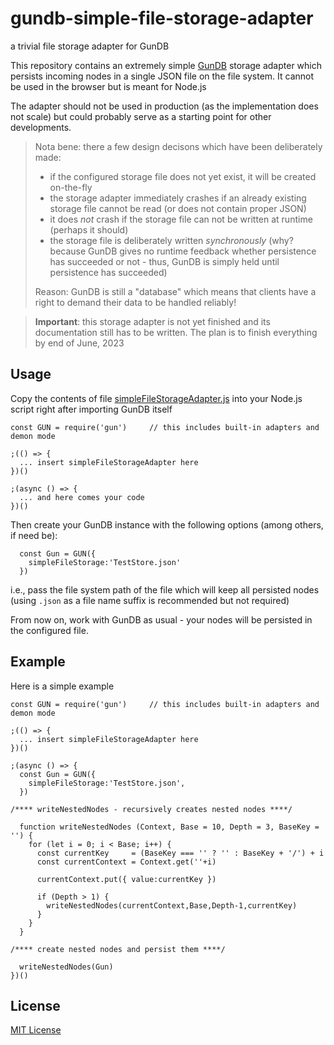 # gundb-simple-file-storage-adapter #

a trivial file storage adapter for GunDB

This repository contains an extremely simple [GunDB](https://github.com/amark/gun) storage adapter which persists incoming nodes in a single JSON file on the file system. It cannot be used in the browser but is meant for Node.js

The adapter should not be used in production (as the implementation does not scale) but could probably serve as a starting point for other developments.

> Nota bene: there a few design decisons which have been deliberately made:
>
> * if the configured storage file does not yet exist, it will be created on-the-fly
> * the storage adapter immediately crashes if an already existing storage file cannot be read (or does not contain proper JSON)
> * it does _not_ crash if the storage file can not be written at runtime (perhaps it should)
> * the storage file is deliberately written _synchronously_ (why? because GunDB gives no runtime feedback whether persistence has succeeded or not - thus, GunDB is simply held until persistence has succeeded)
>
> Reason: GunDB is still a "database" which means that clients have a right to demand their data to be handled reliably!

> **Important**: this storage adapter is not yet finished and its documentation still has to be written. The plan is to finish everything by end of June, 2023

## Usage ##

Copy the contents of file [simpleFileStorageAdapter.js](./src/simpleFileStorageAdapter.js) into your Node.js script right after importing GunDB itself

```
const GUN = require('gun')     // this includes built-in adapters and demon mode

;(() => {
  ... insert simpleFileStorageAdapter here
})()

;(async () => {
  ... and here comes your code
})()
```

Then create your GunDB instance with the following options (among others, if need be):

```
  const Gun = GUN({
    simpleFileStorage:'TestStore.json'
  })
```

i.e., pass the file system path of the file which will keep all persisted nodes (using `.json` as a file name suffix is recommended but not required)

From now on, work with GunDB as usual - your nodes will be persisted in the configured file.

## Example ##

Here is a simple example

```
const GUN = require('gun')     // this includes built-in adapters and demon mode

;(() => {
  ... insert simpleFileStorageAdapter here
})()

;(async () => {
  const Gun = GUN({
    simpleFileStorage:'TestStore.json',
  })

/**** writeNestedNodes - recursively creates nested nodes ****/

  function writeNestedNodes (Context, Base = 10, Depth = 3, BaseKey = '') {
    for (let i = 0; i < Base; i++) {
      const currentKey     = (BaseKey === '' ? '' : BaseKey + '/') + i
      const currentContext = Context.get(''+i)

      currentContext.put({ value:currentKey })

      if (Depth > 1) {
        writeNestedNodes(currentContext,Base,Depth-1,currentKey)
      }
    }
  }

/**** create nested nodes and persist them ****/

  writeNestedNodes(Gun)
})()
```

## License ##

[MIT License](LICENSE.md)
